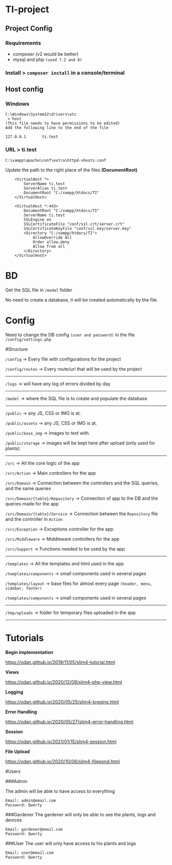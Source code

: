 # TI-project

## Project Config
### Requirements
- composer (v2 would be better)
- mysql and php `(used 7.2 and 8)`

### Install > `composer install` in a console/terminal

## Host config
### Windows
    C:\Windows\System32\drivers\etc
     > host
    (This file needs to have permissions to be edited)
    Add the following line to the end of the file
```
127.0.0.1       ti.test
```

### URL > ti.test
    C:\xampp\apache\conf\extra\httpd-vhosts.conf

Update the path to the right place of the files **(DocumentRoot)**

``` 
    <VirtualHost *>
        ServerName ti.test
        ServerAlias ti.test
        DocumentRoot "C:/xampp/htdocs/TI"
    </VirtualHost>

    <VirtualHost *:443>
        DocumentRoot "C:/xampp/htdocs/TI"
        ServerName ti.test
        SSLEngine on
        SSLCertificateFile "conf/ssl.crt/server.crt"
        SSLCertificateKeyFile "conf/ssl.key/server.key"
        <Directory "C:/xampp/htdocs/TI">
            AllowOverride All
            Order allow,deny
            Allow from all
        </Directory>
    </VirtualHost>
```


# BD

Get the SQL file in `/model` folder

No need to create a database, it will be created automatically by the file.


# Config
Need to change the DB config `(user and password)` in the file `/config/settings.php`



#Structure

`/config` -> Every file with configurations for the project

`/config/routes` -> Every route/url that will be used by the project
  - - -
`/logs` -> will have any log of errors divided by day
  - - -
`/model` -> where the SQL file is to create and populate the database
  - - -
`/public` -> any JS, CSS or IMG is at. 

`/public/assets` -> any JS, CSS or IMG is at.

`/public/base_img` -> images to test with.

`/public/storage` -> images will be kept here after upload (only used for plants)
  - - -
`/src` -> All the core logic of the app

`/src/Action` -> Main controllers for the app

`/src/Domain` -> Connection between the controllers and the SQL queries, and the same queries 

`/src/Domain/{table}/Repository` -> Connection of app to the DB and the queries made for the app

`/src/Domain/{table}/Service` -> Connection between the `Repository` file and the controller in `Action`

`/src/Exception` -> Exceptions controller for the app

`/src/Middleware` -> Middleware controllers for the app

`/src/Support` -> Functions needed to be used by the app
  - - - 
`/templates` -> All the templates and html used in the app

`/templates/components` -> small components used in several pages

`/templates/layout` -> base files for almost every page `(header, menu, sidebar, footer)` 

`/templates/components` -> small components used in several pages
  - - -
`/tmp/uploads` -> folder for temporary files uploaded in the app
  - - -


# Tutorials

**Begin implementation**

https://odan.github.io/2019/11/05/slim4-tutorial.html

**Views**

https://odan.github.io/2020/12/09/slim4-php-view.html

**Logging**

https://odan.github.io/2020/05/25/slim4-logging.html

**Error Handling**

https://odan.github.io/2020/05/27/slim4-error-handling.html

**Session**

https://odan.github.io/2021/01/15/slim4-session.html

**File Upload**

https://odan.github.io/2020/10/06/slim4-filepond.html

#Users

###Admin

The admin will be able to have access to everything

    Email: admin@email.com
    Password: Qwerty

###Gardener
The gardener will only be able to see the plants, logs and devices

    Email: gardener@email.com
    Password: Qwerty

###User
The user will only have access to his plants and logs

    Email: user@email.com
    Password: Qwerty

